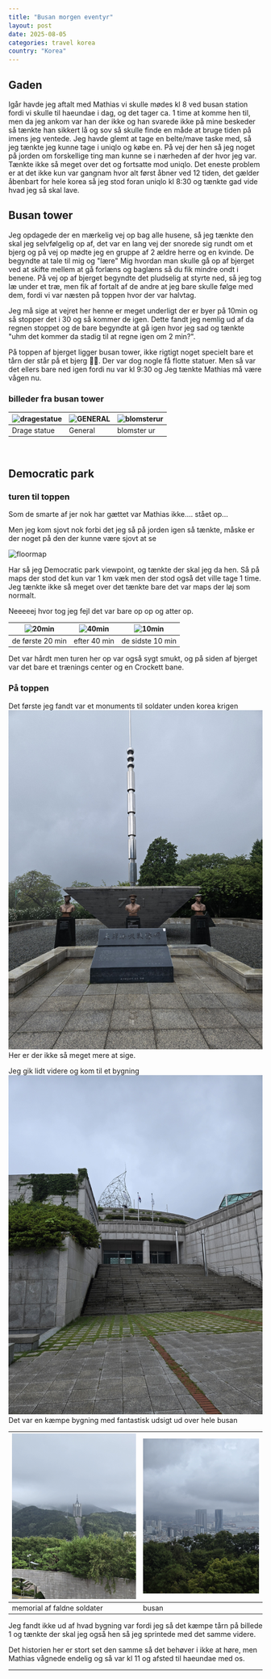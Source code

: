 ```yaml
---
title: "Busan morgen eventyr"
layout: post
date: 2025-08-05
categories: travel korea
country: "Korea"
---
```


## Gaden 

Igår havde jeg aftalt med Mathias vi skulle mødes kl 8 ved busan station fordi vi skulle til haeundae i dag, og det tager ca. 1 time at komme hen til, men da jeg ankom var han der ikke og han svarede ikke på mine beskeder så tænkte han sikkert lå og sov så skulle finde en måde at bruge tiden på imens jeg ventede. Jeg havde glemt at tage en belte/mave taske med, så jeg tænkte jeg kunne tage i uniqlo og købe en. På vej der hen så jeg noget på jorden om forskellige ting man kunne se i nærheden af der hvor jeg var. Tænkte ikke så meget over det og fortsatte mod uniqlo. Det eneste problem er at det ikke kun var gangnam hvor alt først åbner ved 12 tiden, det gælder åbenbart for hele korea så jeg stod foran uniqlo kl 8:30 og tænkte gad vide hvad jeg så skal lave.

## Busan tower

Jeg opdagede der en mærkelig vej op bag alle husene, så jeg tænkte den skal jeg selvfølgelig op af, det var en lang vej der snorede sig rundt om et bjerg og på vej op mødte jeg en gruppe af 2 ældre herre og en kvinde. De begyndte at tale til mig og "lære" Mig hvordan man skulle gå op af bjerget ved at skifte mellem at gå forlæns og baglæns så du fik mindre ondt i benene. På vej op af bjerget begyndte det pludselig at styrte ned, så jeg tog læ under et træ, men fik af fortalt af de andre at jeg bare skulle følge med dem, fordi vi var næsten på toppen hvor der var halvtag. 

Jeg må sige at vejret her henne er meget underligt der er byer på 10min og så stopper det i 30 og så kommer de igen. Dette fandt jeg nemlig ud af da regnen stoppet og de bare begyndte at gå igen hvor jeg sad og tænkte "uhm det kommer da stadig til at regne igen om 2 min?".

På toppen af bjerget ligger busan tower, ikke rigtigt noget specielt bare et tårn der står på et bjerg 🤷‍♂️. Der var dog nogle få flotte statuer. Men så var det ellers bare ned igen fordi nu var kl 9:30 og Jeg tænkte Mathias må være vågen nu.

### billeder fra busan tower

| ![dragestatue](../assets/images/mobile/20250805_085944.jpg) | ![GENERAL](../assets/images/mobile/20250805_090039.jpg) | ![blomsterur](../assets/images/mobile/20250805_090150.jpg) |
|---------------------|---------------------|---------------------|
| Drage statue          | General       | blomster ur           |
​

## Democratic park
### turen til toppen
Som de smarte af jer nok har gættet var Mathias ikke.... stået op...

Men jeg kom sjovt nok forbi det jeg så på jorden igen så tænkte, måske er der noget på den der kunne være sjovt at se

![floormap](../assets/images/mobile/20250805_091437.jpg)

Har så jeg Democratic park viewpoint, og tænkte der skal jeg da hen. Så på maps der stod det kun var 1 km væk men der stod også det ville tage 1 time. Jeg tænkte ikke så meget over det tænkte bare det var maps der løj som normalt. 

Neeeeej hvor tog jeg fejl det var bare op op og atter op.

|![20min](../assets/images/mobile/20250805_092825.jpg)   |  ![40min](../assets/images/mobile/20250805_092955.jpg)   | ![10min](../assets/images/mobile/20250805_094258.jpg) | 
| --- | --- | --- |
| de første 20 min |  efter 40 min   |  de sidste 10 min   |

Det var hårdt men turen her op var også sygt smukt, og på siden af bjerget var det bare et trænings center og en Crockett bane.

### På toppen
Det første jeg fandt var et monuments til soldater unden korea krigen
![soldater](../assets/images/mobile/20250805_095412.jpg)
Her er der ikke så meget mere at sige.

Jeg gik lidt videre og kom til et bygning
![bygning](../assets/images/mobile/20250805_095939.jpg)
Det var en kæmpe bygning med fantastisk udsigt ud over hele busan

|![memorial](../assets/images/mobile/20250805_100755.jpg)    |  ![busan](../assets/images/mobile/20250805_100758.jpg)   |
| --- | --- |
|   memorial af faldne soldater  |   busan  |

Jeg fandt ikke ud af hvad bygning var fordi jeg så det kæmpe tårn på billede 1 og tænkte der skal jeg også hen så jeg sprintede med det samme videre.

Det historien her er stort set den samme så det behøver i ikke at høre, men Mathias vågnede endelig og så var kl 11 og afsted til haeundae med os.

---
